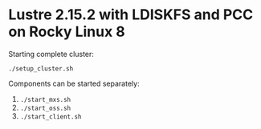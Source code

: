 # Lustre 2.15.2 with LDISKFS and PCC on Rocky Linux 8

Starting complete cluster:  

```shell
./setup_cluster.sh
```

Components can be started separately:  

1. `./start_mxs.sh`
1. `./start_oss.sh`
1. `./start_client.sh`

